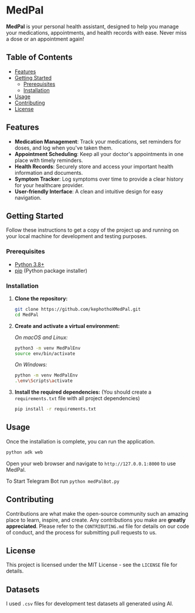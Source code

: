 # MedPal

**MedPal** is your personal health assistant, designed to help you manage your medications, appointments, and health records with ease. Never miss a dose or an appointment again!

## Table of Contents

- [Features](#features)
- [Getting Started](#getting-started)
  - [Prerequisites](#prerequisites)
  - [Installation](#installation)
- [Usage](#usage)
- [Contributing](#contributing)
- [License](#license)

## Features

- **Medication Management**: Track your medications, set reminders for doses, and log when you've taken them.
- **Appointment Scheduling**: Keep all your doctor's appointments in one place with timely reminders.
- **Health Records**: Securely store and access your important health information and documents.
- **Symptom Tracker**: Log symptoms over time to provide a clear history for your healthcare provider.
- **User-friendly Interface**: A clean and intuitive design for easy navigation.

## Getting Started

Follow these instructions to get a copy of the project up and running on your local machine for development and testing purposes.

### Prerequisites

- [Python 3.8+](https://www.python.org/downloads/)
- [pip](https://pip.pypa.io/en/stable/installation/) (Python package installer)

### Installation

1. **Clone the repository:**

    ```bash
    git clone https://github.com/kephothoXMedPal.git
    cd MedPal
    ```

2. **Create and activate a virtual environment:**

    *On macOS and Linux:*

    ```bash
    python3 -m venv MedPalEnv
    source env/bin/activate
    ```

    *On Windows:*

    ```bash
    python -m venv MedPalEnv
    .\env\Scripts\activate
    ```

3. **Install the required dependencies:**
    (You should create a `requirements.txt` file with all project dependencies)

    ```bash
    pip install -r requirements.txt
    ```

## Usage

Once the installation is complete, you can run the application.

```bash
python adk web
```

Open your web browser and navigate to `http://127.0.0.1:8000` to use MedPal.

To Start Telegram Bot run `python medPalBot.py`

## Contributing

Contributions are what make the open-source community such an amazing place to learn, inspire, and create. Any contributions you make are **greatly appreciated**. Please refer to the `CONTRIBUTING.md` file for details on our code of conduct, and the process for submitting pull requests to us.

## License

This project is licensed under the MIT License - see the `LICENSE` file for details.

## Datasets

I used `.csv` files for development test datasets all generated using AI.
